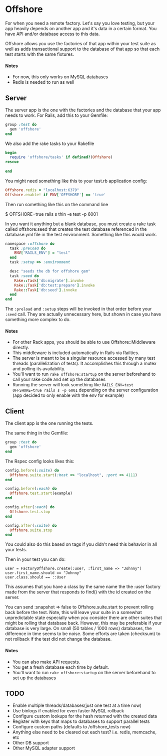 # Offshore

For when you need a remote factory.
Let's say you love testing, but your app heavily depends on another app and it's data in a certain format. You have API and/or database access to this data.

Offshore allows you use the factories of that app within your test suite as well as adds transactional support to the database of that app so that each test starts with the same fixtures.

#### Notes

* For now, this only works on MySQL databases
* Redis is needed to run as well

## Server

The server app is the one with the factories and the database that your app needs to work. For Rails, add this to your Gemfile:

```ruby
group :test do
  gem 'offshore'
end
```

We also add the rake tasks to your Rakefile

```ruby
begin
  require 'offshore/tasks' if defined?(Offshore)
rescue
  
end
```
You might need something like this to your test.rb application config:

```ruby
Offshore.redis = "localhost:6379"
Offshore.enable! if ENV['OFFSHORE'] == 'true'
```

Then run something like this on the command line

  $ OFFSHORE=true rails s thin -e test -p 6001

In you want it anything but a blank database, you must create a rake task called offshore:seed that creates the test database referenced in the database.yml file in the test environment.
Something like this would work.

```ruby
namespace :offshore do
  task :preload do
    ENV['RAILS_ENV'] = "test"
  end
  task :setup => :environment

  desc "seeds the db for offshore gem"
  task :seed do
    Rake::Task['db:migrate'].invoke
    Rake::Task['db:test:prepare'].invoke
    Rake::Task['db:seed'].invoke
  end
end
```

The `:preload` and `:setup` steps will be invoked in that order before your `:seed` call. They are actually unnecessary here, but shown in case you have something more complex to do.

#### Notes

* For other Rack apps, you should be able to use Offshore::Middleware directly.
* This middleware is included automatically in Rails via Railties.
* The server is meant to be a singular resource accessed by many test threads (parallelization of tests). It accomplishes this through a mutex and polling its availability.
* You'll want to run `rake offshore:startup` on the server beforehand to call your rake code and set up the databases
* Running the server will look something like `RAILS_ENV=test OFFSHORE=true rails s -p 6001` depending on the server configuration (app decided to only enable with the env for example)

## Client

The client app is the one running the tests.

The same thing in the Gemfile:

```ruby
group :test do
  gem 'offshore'
end
```

The Rspec config looks likes this:

```ruby
config.before(:suite) do
  Offshore.suite.start(:host => "localhost", :port => 4111)
end

config.before(:each) do
  Offshore.test.start(example)
end

config.after(:each) do
  Offshore.test.stop
end

config.after(:suite) do
  Offshore.suite.stop
end
```

You could also do this based on tags if you didn't need this behavior in all your tests.

Then in your test you can do:

    user = FactoryOffshore.create(:user, :first_name => "Johnny")
    user.first_name.should == "Johnny"
    user.class.should == ::User

This assumes that you have a class by the same name the the :user factory made from the server that responds to find() with the id created on the server.

You can send :snapshot => false to Offshore.suite.start to prevent rolling back before the test. 
Note, this will leave your suite in a somewhat unpredictable state especially when you consider there are other suites that might be rolling that database back. 
However, this may be preferable if your database is very large. On small (50 tables / 1000 rows) databases, the difference in time seems to be noise. Some efforts are taken (checksum) to not rollback if the test did not change the database.

#### Notes

* You can also make API requests.
* You get a fresh database each time by default.
* You'll want to run `rake offshore:startup` on the server beforehand to set up the databases

## TODO

* Enable multiple threads/databases(just one test at a time now)
* Use binlogs if enabled for even faster MySQL rollback
* Configure custom lookups for the hash returned with the created data
* Register with keys that maps to databases to support parallel tests
* Configure custom paths (defaults to /offshore_tests now)
* Anything else need to be cleared out each test? i.e. redis, memcache, etc
* Other DB support
* Other MySQL adapter support

